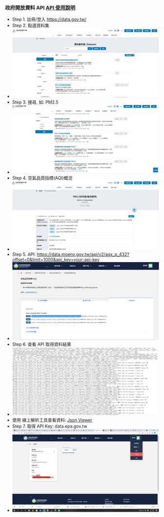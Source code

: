 ### 政府開放資料 API [API 使用說明](https://data.epa.gov.tw/paradigm)
* Step 1. 註冊/登入 https://data.gov.tw/
* Step 2. 點選資料集
* ![DataSet](https://github.com/jumbokh/DataScience_1082/blob/master/images/pm25-1.JPG)
* Step 3. 搜尋, 如: PM2.5
* ![空氣品質指標(AQI)概況](https://github.com/jumbokh/DataScience_1082/blob/master/images/pm25-2.JPG)
* Step 4. 空氣品質指標(AQI)概況
* ![空氣品質指標(AQI)概況 API](https://github.com/jumbokh/DataScience_1082/blob/master/images/pm25-3.JPG)
* Step 5. API: https://data.moenv.gov.tw/api/v2/aqx_p_432?offset=0&limit=1000&api_key=your-api-key
* ![API](https://github.com/jumbokh/DataScience_1082/blob/master/images/pm25-4.JPG)
* Step 6. 查看 API 取得資料結果
* ![Data](https://github.com/jumbokh/DataScience_1082/blob/master/images/pm25-5.JPG)
* 使用 線上解析工具查看資料: [Json Viewer](https://www.sojson.com/simple_json.html)
* Step 7. 取得 API Key: data.epa.gov.tw
* ![key](https://github.com/jumbokh/DataScience_1082/blob/master/images/pm25-7.jpg)
